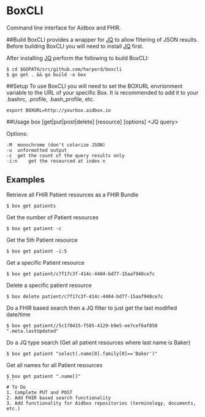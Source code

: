 # BoxCLI
Command line interface for Aidbox and FHIR.

##Build
BoxCLI provides a wrapper for [JQ](https://stedolan.github.io/jq/) to allow filtering of JSON results.
Before building BoxCLI you will need to install [JQ](https://stedolan.github.io/jq/) first.

After installing [JQ](https://stedolan.github.io/jq/) perform the following to build BoxCLI:

```$xslt
$ cd $GOPATH/src/github.com/harperd/boxcli 
$ go get . && go build -o box
```
##Setup
To use BoxCLI you will need to set the BOXURL envrionment variable to the URL of your specific Box. It is recommended to add it to your .bashrc, .profile, .bash_profile, etc.
```$xslt
export BOXURL=http://yourbox.aidbox.io
```

##Usage
box [get|put|post|delete] [resource] [options] \<JQ query\>

Options:

	-M	monochrome (don't colorize JSON)
	-u	unformatted output
	-c	get the count of the query results only
	-i:n	get the resourced at index n
	
## Examples
Retrieve all FHIR Patient resources as a FHIR Bundle
```$xslt
$ box get patients
```
Get the number of Patient resources
```$xslt
$ box get patient -c
```
Get the 5th Patient resource
```$xslt
$ box get patient -i:5
```
Get a specific Patient resource
```$xslt
$ box get patient/c7f17c3f-414c-4404-bd77-15aaf948ce7c
```
Delete a specific patient resource
```$xslt
$ box delete patient/c7f17c3f-414c-4404-bd77-15aaf948ce7c
```
Do a FHIR based search then a JQ filter to just get the last modified date/time
```$xslt
$ box get patient//5c170415-f585-4129-b9e5-ee7cef6af850 ".meta.lastUpdated"
```
Do a JQ type search (Get all patient resources where last name is Baker)
```$xslt
$ box get patient "select(.name[0].family[0]=='Baker')"
```
Get all names for all Patient resources
````$xslt
$ box get patient ".name[]"
```
# To Do
1. Complete PUT and POST
2. Add FHIR based search functionality
3. Add functionality for Aidbox repositories (terminology, documents, etc.)
